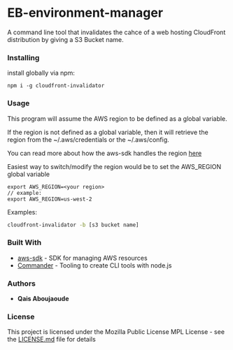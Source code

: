 # EB-environment-manager

A command line tool that invalidates the cahce of a web hosting CloudFront distribution by giving a S3 Bucket name. 
### Installing

install globally via npm:

```
npm i -g cloudfront-invalidator
```

### Usage

This program will assume the AWS region to be defined as a global variable.  

If the region is not defined as a global variable, then it will retrieve the region from the ~/.aws/credentials  or the ~/.aws/config. 

You can read more about how the aws-sdk handles the region [here](https://docs.aws.amazon.com/sdk-for-javascript/v2/developer-guide/setting-region.html#setting-region-order-of-precedence)

Easiest way to switch/modify the region would be to set the AWS_REGION global variable

~~~
export AWS_REGION=<your region>
// example:
export AWS_REGION=us-west-2
~~~

Examples: 

~~~bash
cloudfront-invalidator -b [s3 bucket name]
~~~

### Built With

* [aws-sdk](https://aws.amazon.com/sdk-for-node-js/) - SDK for managing AWS resources
* [Commander](https://github.com/tj/commander.js/) - Tooling to create CLI tools with node.js

### Authors

* **Qais Aboujaoude** 

### License

This project is licensed under the Mozilla Public License MPL  License - see the [LICENSE.md](LICENSE.md) file for details
